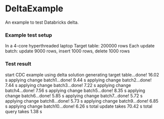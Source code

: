 # DeltaExample

An example to test Databricks delta.

### Example test setup
In a 4-core hyperthreaded laptop
Target table: 200000 rows
Each update batch: update 9000 rows, insert 1000 rows, delete 1000 rows

### Test result

start CDC example using delta solution
generating target table...done! 16.02 s
applying change batch1...done! 9.44 s
applying change batch2...done! 7.44 s
applying change batch3...done! 7.22 s
applying change batch4...done! 7.56 s
applying change batch5...done! 8.35 s
applying change batch6...done! 5.85 s
applying change batch7...done! 5.72 s
applying change batch8...done! 5.73 s
applying change batch9...done! 6.85 s
applying change batch10...done! 6.26 s
total update takes 70.42 s
total query takes 1.38 s

